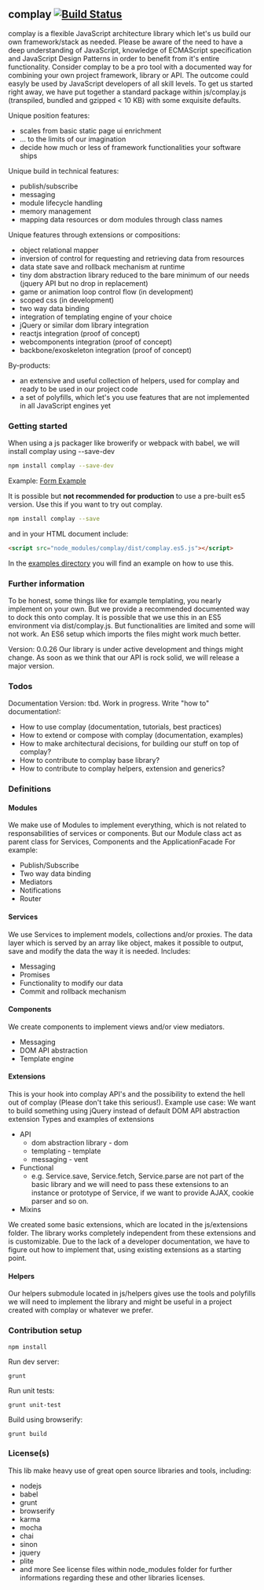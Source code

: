 ## complay [![Build Status](https://travis-ci.org/HenriPodolski/complay.svg?branch=develop)](https://travis-ci.org/HenriPodolski/complay)

complay is a flexible JavaScript architecture library which let's us build our own framework/stack as needed.
Please be aware of the need to have a deep understanding of JavaScript, knowledge of ECMAScript specification and JavaScript Design Patterns in order to benefit from it's entire functionality. Consider complay to be a pro tool with a documented way for combining your own project framework, library or API. The outcome could easyly be used by JavaScript developers of all skill levels. To get us started right away, we have put together a standard package within js/complay.js (transpiled, bundled and gzipped < 10 KB) with some exquisite defaults.

Unique position features:
* scales from basic static page ui enrichment
* ... to the limits of our imagination
* decide how much or less of framework functionalities your software ships

Unique build in technical features:
* publish/subscribe
* messaging
* module lifecycle handling
* memory management
* mapping data resources or dom modules through class names

Unique features through extensions or compositions:
* object relational mapper
* inversion of control for requesting and retrieving data from resources
* data state save and rollback mechanism at runtime
* tiny dom abstraction library reduced to the bare minimum of our needs (jquery API but no drop in replacement)
* game or animation loop control flow (in development)
* scoped css (in development)
* two way data binding
* integration of templating engine of your choice
* jQuery or similar dom library integration
* reactjs integration (proof of concept)
* webcomponents integration (proof of concept)
* backbone/exoskeleton integration (proof of concept)

By-products:
* an extensive and useful collection of helpers, used for complay and ready to be used in our project code
* a set of polyfills, which let's you use features that are not implemented in all JavaScript engines yet

### Getting started
When using a js packager like browerify or webpack with babel, we will install complay using --save-dev
```bash
npm install complay --save-dev
```
Example: [Form Example](https://github.com/complayjs/examples/blob/master/src/examples/canvas-form-data/js/main.js)

It is possible but **not recommended for production** to use a pre-built es5 version. Use this if you want to try out complay.
```bash
npm install complay --save
```
and in your HTML document include:
```html
<script src="node_modules/complay/dist/complay.es5.js"></script>
```
In the [examples directory](https://github.com/complayjs/examples/tree/master/src/examples/basic-es5-component) you will find
an example on how to use this.

### Further information
To be honest, some things like for example templating, you nearly implement on your own. But we provide a recommended documented way to dock this onto complay.
It is possible that we use this in an ES5 environment via dist/complay.js.
But functionalities are limited and some will not work.
An ES6 setup which imports the files might work much better.

Version: 0.0.26
Our library is under active development and things might change. As soon as we think
that our API is rock solid, we will release a major version.

### Todos
Documentation Version: tbd.
Work in progress. Write "how to" documentation!: 
* How to use complay (documentation, tutorials, best practices)
* How to extend or compose with complay (documentation, examples)
* How to make architectural decisions, for building our stuff on top of complay?
* How to contribute to complay base library?
* How to contribute to complay helpers, extension and generics?

### Definitions
#### Modules
We make use of Modules to implement everything, which is not related to responsabilities of services or components.
But our Module class act as parent class for Services, Components and the ApplicationFacade
For example:
* Publish/Subscribe
* Two way data binding
* Mediators
* Notifications
* Router

#### Services
We use Services to implement models, collections and/or proxies. The data layer which is served by an array like object, makes it possible to output, save and modify the data the way it is needed.
Includes:
* Messaging
* Promises
* Functionality to modify our data
* Commit and rollback mechanism

#### Components
We create components to implement views and/or view mediators.
* Messaging
* DOM API abstraction
* Template engine

#### Extensions
This is your hook into complay API's and the possibility to extend the hell out of complay (Please don't take this serious!).
Example use case: We want to build something using jQuery instead of default DOM API abstraction extension
Types and examples of extensions
* API
	* dom abstraction library - dom
	* templating - template
	* messaging - vent 
* Functional
	* e.g. Service.save, Service.fetch, Service.parse are not part of the basic library and we will need to pass these extensions to an instance or prototype of Service, if we want to provide AJAX, cookie parser and so on.
* Mixins

We created some basic extensions, which are located in the js/extensions folder. The library works completely independent from these extensions and is customizable. Due to the lack of a developer documentation, we have to figure out how to implement that, using existing extensions as a starting point.

#### Helpers
Our helpers submodule located in js/helpers gives use the tools and polyfills we will need to implement the library and might be useful in a project created with complay or whatever we prefer.

### Contribution setup
```
npm install
```
Run dev server:
```
grunt
```
Run unit tests:
```
grunt unit-test
```
Build using browserify:
```
grunt build
```

### License(s)
This lib make heavy use of great open source libraries and tools, including:
* nodejs
* babel
* grunt
* browserify
* karma
* mocha
* chai
* sinon
* jquery
* plite
* and more
See license files within node_modules folder for further informations regarding these and other libraries licenses.
